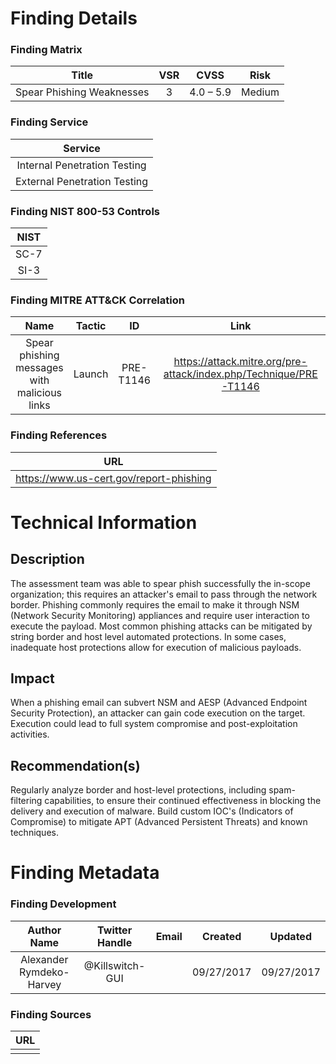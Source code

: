 # Finding Details 

### Finding Matrix
| Title  | VSR  |  CVSS  | Risk |
|:-:|:-:|:-:|:-:|
|  Spear Phishing Weaknesses | 3  | 4.0 – 5.9  |  Medium |

### Finding Service
| Service  |
|:-:|
| Internal Penetration Testing  |
| External Penetration Testing  |

### Finding NIST 800-53 Controls
| NIST  |
|:-:|
| SC-7 |
| SI-3 |


### Finding MITRE ATT&CK Correlation
| Name | Tactic | ID | Link |
|:-:|:-:|:-:|:-:|
| Spear phishing messages with malicious links | Launch | PRE-T1146 | https://attack.mitre.org/pre-attack/index.php/Technique/PRE-T1146 |

### Finding References
| URL |
|:-:|
| https://www.us-cert.gov/report-phishing |

  
# Technical Information

## Description 
The assessment team was able to spear phish successfully the in-scope organization; this requires an attacker's email to pass through the network border. Phishing commonly requires the email to make it through NSM (Network Security Monitoring) appliances and require user interaction to execute the payload. Most common phishing attacks can be mitigated by string border and host level automated protections. In some cases, inadequate host protections allow for execution of malicious payloads. 

## Impact
When a phishing email can subvert NSM and AESP (Advanced Endpoint Security Protection), an attacker can gain code execution on the target. Execution could lead to full system compromise and post-exploitation activities.

## Recommendation(s)
Regularly analyze border and host-level protections, including spam-filtering capabilities, to ensure their continued effectiveness in blocking the delivery and execution of malware. Build custom IOC's (Indicators of Compromise) to mitigate APT (Advanced Persistent Threats) and known techniques. 

# Finding Metadata
### Finding Development
| Author Name | Twitter Handle | Email | Created | Updated |
|:-:|:-:|:-:|:-:|:-:|
| Alexander Rymdeko-Harvey | @Killswitch-GUI |  | 09/27/2017 | 09/27/2017 |

### Finding Sources
| URL | 
|:-:|
|  |

